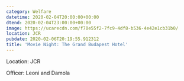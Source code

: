 ```yaml
---
category: Welfare
datetime: 2020-02-04T20:00:00+00:00
dtend: 2020-02-04T23:00:00+00:00
image: https://ucarecdn.com/f70e55f2-7fc9-4df8-b536-4e42e1cb31b0/
location: JCR
pubdate: 2020-02-06T20:19:55.912312
title: 'Movie Night: The Grand Budapest Hotel'
---
```

Location: JCR

Officer: Leoni and Damola

